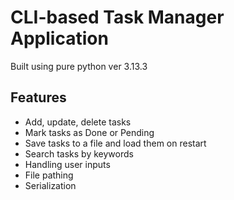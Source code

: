 # CLI-based Task Manager Application

Built using pure python ver 3.13.3

## Features
* Add, update, delete tasks
* Mark tasks as Done or Pending
* Save tasks to a file and load them on restart
* Search tasks by keywords
* Handling user inputs
* File pathing
* Serialization
